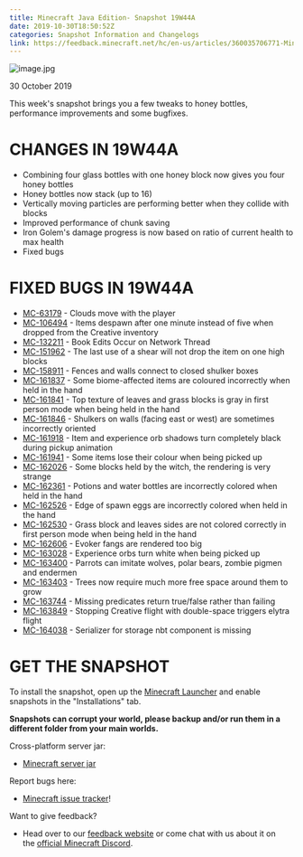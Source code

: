 ```yaml
---
title: Minecraft Java Edition- Snapshot 19W44A
date: 2019-10-30T18:50:52Z
categories: Snapshot Information and Changelogs
link: https://feedback.minecraft.net/hc/en-us/articles/360035706771-Minecraft-Java-Edition-Snapshot-19W44A
---
```


![image.jpg](https://feedback.minecraft.net/hc/article_attachments/360041889211/image.jpg)

30 October 2019

This week's snapshot brings you a few tweaks to honey bottles, performance improvements and some bugfixes. 

# CHANGES IN 19W44A

- Combining four glass bottles with one honey block now gives you four honey bottles
- Honey bottles now stack (up to 16)
- Vertically moving particles are performing better when they collide with blocks
- Improved performance of chunk saving
- Iron Golem's damage progress is now based on ratio of current health to max health
- Fixed bugs

# FIXED BUGS IN 19W44A

- [MC-63179](https://bugs.mojang.com/browse/MC-63179) - Clouds move with the player
- [MC-106494](https://bugs.mojang.com/browse/MC-106494) - Items despawn after one minute instead of five when dropped from the Creative inventory
- [MC-132211](https://bugs.mojang.com/browse/MC-132211) - Book Edits Occur on Network Thread
- [MC-151962](https://bugs.mojang.com/browse/MC-151962) - The last use of a shear will not drop the item on one high blocks
- [MC-158911](https://bugs.mojang.com/browse/MC-158911) - Fences and walls connect to closed shulker boxes
- [MC-161837](https://bugs.mojang.com/browse/MC-161837) - Some biome-affected items are coloured incorrectly when held in the hand
- [MC-161841](https://bugs.mojang.com/browse/MC-161841) - Top texture of leaves and grass blocks is gray in first person mode when being held in the hand
- [MC-161846](https://bugs.mojang.com/browse/MC-161846) - Shulkers on walls (facing east or west) are sometimes incorrectly oriented
- [MC-161918](https://bugs.mojang.com/browse/MC-161918) - Item and experience orb shadows turn completely black during pickup animation
- [MC-161941](https://bugs.mojang.com/browse/MC-161941) - Some items lose their colour when being picked up
- [MC-162026](https://bugs.mojang.com/browse/MC-162026) - Some blocks held by the witch, the rendering is very strange
- [MC-162361](https://bugs.mojang.com/browse/MC-162361) - Potions and water bottles are incorrectly colored when held in the hand
- [MC-162526](https://bugs.mojang.com/browse/MC-162526) - Edge of spawn eggs are incorrectly colored when held in the hand
- [MC-162530](https://bugs.mojang.com/browse/MC-162530) - Grass block and leaves sides are not colored correctly in first person mode when being held in the hand
- [MC-162606](https://bugs.mojang.com/browse/MC-162606) - Evoker fangs are rendered too big
- [MC-163028](https://bugs.mojang.com/browse/MC-163028) - Experience orbs turn white when being picked up
- [MC-163400](https://bugs.mojang.com/browse/MC-163400) - Parrots can imitate wolves, polar bears, zombie pigmen and endermen
- [MC-163403](https://bugs.mojang.com/browse/MC-163403) - Trees now require much more free space around them to grow
- [MC-163744](https://bugs.mojang.com/browse/MC-163744) - Missing predicates return true/false rather than failing
- [MC-163849](https://bugs.mojang.com/browse/MC-163849) - Stopping Creative flight with double-space triggers elytra flight
- [MC-164038](https://bugs.mojang.com/browse/MC-164038) - Serializer for storage nbt component is missing

# GET THE SNAPSHOT

To install the snapshot, open up the [Minecraft Launcher](https://www.minecraft.net/download.html) and enable snapshots in the "Installations" tab.

**Snapshots can corrupt your world, please backup and/or run them in a different folder from your main worlds.**

Cross-platform server jar:

- [Minecraft server jar](https://launcher.mojang.com/v1/objects/0a68a89351325fbad9b432b3eb24ae944860350e/server.jar)

Report bugs here:

- [Minecraft issue tracker](https://bugs.mojang.com/browse/MC)!

Want to give feedback?

- Head over to our [feedback website](http://aka.ms/snapshotfeedback) or come chat with us about it on the [official Minecraft Discord](https://discordapp.com/invite/minecraft).
